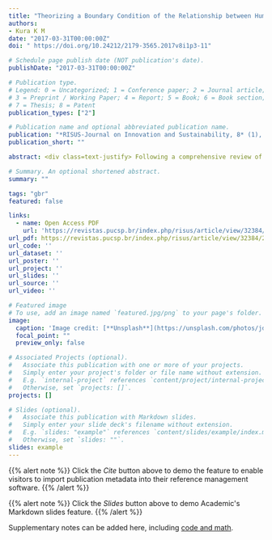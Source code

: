 ```yaml
---
title: "Theorizing a Boundary Condition of the Relationship between Human Resource Management Practices and Turnover Intention: A Proposed Model"
authors:
- Kura K M
date: "2017-03-31T00:00:00Z"
doi: " https://doi.org/10.24212/2179-3565.2017v8i1p3-11"

# Schedule page publish date (NOT publication's date).
publishDate: "2017-03-31T00:00:00Z"

# Publication type.
# Legend: 0 = Uncategorized; 1 = Conference paper; 2 = Journal article;
# 3 = Preprint / Working Paper; 4 = Report; 5 = Book; 6 = Book section;
# 7 = Thesis; 8 = Patent
publication_types: ["2"]

# Publication name and optional abbreviated publication name.
publication: "*RISUS-Journal on Innovation and Sustainability, 8* (1), 3-11"
publication_short: ""

abstract: <div class=text-justify> Following a comprehensive review of the existant literature on human resource management (HRM) and organizational behavior, this paper proposes a conceptual model that highlights the role of contextual factor in affecting HRM practices-turnover intention relationships. More specifically, we propose that perceived organizational politics may play a moderating role between HRM practices and employees’ turnover intention. Propositions and directions for future research on employees’ turnover decisions are also offered. </div>

# Summary. An optional shortened abstract.
summary: ""

tags: "gbr"
featured: false

links:
  - name: Open Access PDF
    url: 'https://revistas.pucsp.br/index.php/risus/article/view/32384/22410'
url_pdf: https://revistas.pucsp.br/index.php/risus/article/view/32384/22410
url_code: ''
url_dataset: ''
url_poster: ''
url_project: ''
url_slides: ''
url_source: ''
url_video: ''

# Featured image
# To use, add an image named `featured.jpg/png` to your page's folder. 
image:
  caption: 'Image credit: [**Unsplash**](https://unsplash.com/photos/jdD8gXaTZsc)'
  focal_point: ""
  preview_only: false

# Associated Projects (optional).
#   Associate this publication with one or more of your projects.
#   Simply enter your project's folder or file name without extension.
#   E.g. `internal-project` references `content/project/internal-project/index.md`.
#   Otherwise, set `projects: []`.
projects: []

# Slides (optional).
#   Associate this publication with Markdown slides.
#   Simply enter your slide deck's filename without extension.
#   E.g. `slides: "example"` references `content/slides/example/index.md`.
#   Otherwise, set `slides: ""`.
slides: example
---
```


{{% alert note %}}
Click the *Cite* button above to demo the feature to enable visitors to import publication metadata into their reference management software.
{{% /alert %}}

{{% alert note %}}
Click the *Slides* button above to demo Academic's Markdown slides feature.
{{% /alert %}}

Supplementary notes can be added here, including [code and math](https://sourcethemes.com/academic/docs/writing-markdown-latex/).
